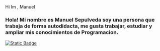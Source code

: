 <div

<h1 aling = "center"> Hi Im , Manuel </h1>
<h3 aling= "center">Hola! Mi nombre es Manuel Sepulveda soy una persona que trabaja de forma autodidacta, me gusta trabajar, estudiar y ampliar mis conocimientos de Programacion.</h3>


</div>


<div>
<a href ="https://www.facebook.com/manuel.sepulveda.1840" targert= "_blank"> 
<img alt="Static Badge" src="https://img.shields.io/badge/Facebook?style=Cuadrado&logo=Facebook&logoColor=Blue&label=White&labelColor=White&color=Blue&cacheSeconds=1"
alt= "Facebook"/>


</a>

</div>

<!--
**ManuSepul10/ManuSepul10** is a ✨ _special_ ✨ repository because its `README.md` (this file) appears on your GitHub profile.

Here are some ideas to get you started:

- 🔭 I’m currently working on ...
- 🌱 I’m currently learning ...
- 👯 I’m looking to collaborate on ...
- 🤔 I’m looking for help with ...
- 💬 Ask me about ...
- 📫 How to reach me: ...
- 😄 Pronouns: ...
- ⚡ Fun fact: ...
-->
